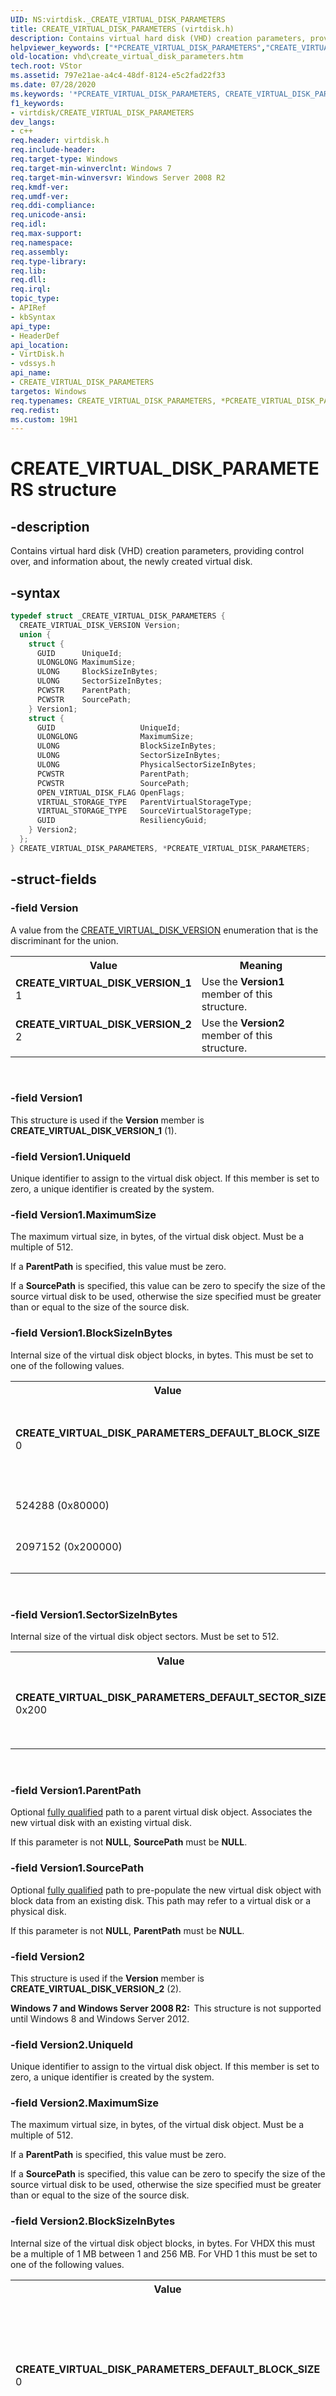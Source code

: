 ```yaml
---
UID: NS:virtdisk._CREATE_VIRTUAL_DISK_PARAMETERS
title: CREATE_VIRTUAL_DISK_PARAMETERS (virtdisk.h)
description: Contains virtual hard disk (VHD) creation parameters, providing control over, and information about, the newly created virtual disk.
helpviewer_keywords: ["*PCREATE_VIRTUAL_DISK_PARAMETERS","CREATE_VIRTUAL_DISK_PARAMETERS","CREATE_VIRTUAL_DISK_PARAMETERS structure [VHD]","CREATE_VIRTUAL_DISK_PARAMETERS_DEFAULT_BLOCK_SIZE","CREATE_VIRTUAL_DISK_PARAMETERS_DEFAULT_SECTOR_SIZE","CREATE_VIRTUAL_DISK_VERSION_1","CREATE_VIRTUAL_DISK_VERSION_2","PCREATE_VIRTUAL_DISK_PARAMETERS","PCREATE_VIRTUAL_DISK_PARAMETERS structure pointer [VHD]","_CREATE_VIRTUAL_DISK_PARAMETERS","vdssys/CREATE_VIRTUAL_DISK_PARAMETERS","vdssys/PCREATE_VIRTUAL_DISK_PARAMETERS","vhd.create_virtual_disk_parameters","virtdisk/CREATE_VIRTUAL_DISK_PARAMETERS","virtdisk/PCREATE_VIRTUAL_DISK_PARAMETERS"]
old-location: vhd\create_virtual_disk_parameters.htm
tech.root: VStor
ms.assetid: 797e21ae-a4c4-48df-8124-e5c2fad22f33
ms.date: 07/28/2020
ms.keywords: '*PCREATE_VIRTUAL_DISK_PARAMETERS, CREATE_VIRTUAL_DISK_PARAMETERS, CREATE_VIRTUAL_DISK_PARAMETERS structure [VHD], CREATE_VIRTUAL_DISK_PARAMETERS_DEFAULT_BLOCK_SIZE, CREATE_VIRTUAL_DISK_PARAMETERS_DEFAULT_SECTOR_SIZE, CREATE_VIRTUAL_DISK_VERSION_1, CREATE_VIRTUAL_DISK_VERSION_2, PCREATE_VIRTUAL_DISK_PARAMETERS, PCREATE_VIRTUAL_DISK_PARAMETERS structure pointer [VHD], _CREATE_VIRTUAL_DISK_PARAMETERS, vdssys/CREATE_VIRTUAL_DISK_PARAMETERS, vdssys/PCREATE_VIRTUAL_DISK_PARAMETERS, vhd.create_virtual_disk_parameters, virtdisk/CREATE_VIRTUAL_DISK_PARAMETERS, virtdisk/PCREATE_VIRTUAL_DISK_PARAMETERS'
f1_keywords:
- virtdisk/CREATE_VIRTUAL_DISK_PARAMETERS
dev_langs:
- c++
req.header: virtdisk.h
req.include-header: 
req.target-type: Windows
req.target-min-winverclnt: Windows 7
req.target-min-winversvr: Windows Server 2008 R2
req.kmdf-ver: 
req.umdf-ver: 
req.ddi-compliance: 
req.unicode-ansi: 
req.idl: 
req.max-support: 
req.namespace: 
req.assembly: 
req.type-library: 
req.lib: 
req.dll: 
req.irql: 
topic_type:
- APIRef
- kbSyntax
api_type:
- HeaderDef
api_location:
- VirtDisk.h
- vdssys.h
api_name:
- CREATE_VIRTUAL_DISK_PARAMETERS
targetos: Windows
req.typenames: CREATE_VIRTUAL_DISK_PARAMETERS, *PCREATE_VIRTUAL_DISK_PARAMETERS
req.redist: 
ms.custom: 19H1
---
```


# CREATE_VIRTUAL_DISK_PARAMETERS structure


## -description


Contains virtual hard disk (VHD) creation parameters, providing control over, and information about, 
    the newly created virtual disk.

## -syntax 

```cpp
typedef struct _CREATE_VIRTUAL_DISK_PARAMETERS {
  CREATE_VIRTUAL_DISK_VERSION Version;
  union {
    struct {
      GUID      UniqueId;
      ULONGLONG MaximumSize;
      ULONG     BlockSizeInBytes;
      ULONG     SectorSizeInBytes;
      PCWSTR    ParentPath;
      PCWSTR    SourcePath;
    } Version1;
    struct {
      GUID                   UniqueId;
      ULONGLONG              MaximumSize;
      ULONG                  BlockSizeInBytes;
      ULONG                  SectorSizeInBytes;
      ULONG                  PhysicalSectorSizeInBytes;
      PCWSTR                 ParentPath;
      PCWSTR                 SourcePath;
      OPEN_VIRTUAL_DISK_FLAG OpenFlags;
      VIRTUAL_STORAGE_TYPE   ParentVirtualStorageType;
      VIRTUAL_STORAGE_TYPE   SourceVirtualStorageType;
      GUID                   ResiliencyGuid;
    } Version2;
  };
} CREATE_VIRTUAL_DISK_PARAMETERS, *PCREATE_VIRTUAL_DISK_PARAMETERS;
```


## -struct-fields




### -field Version

A value from the <a href="/windows/win32/api/virtdisk/ne-virtdisk-create_virtual_disk_version">CREATE_VIRTUAL_DISK_VERSION</a> 
      enumeration that is the discriminant for the union.

<table>
<tr>
<th>Value</th>
<th>Meaning</th>
</tr>
<tr>
<td width="40%"><a id="CREATE_VIRTUAL_DISK_VERSION_1"></a><a id="create_virtual_disk_version_1"></a><dl>
<dt><b>CREATE_VIRTUAL_DISK_VERSION_1</b></dt>
<dt>1</dt>
</dl>
</td>
<td width="60%">
Use the <b>Version1</b> member of this structure.

</td>
</tr>
<tr>
<td width="40%"><a id="CREATE_VIRTUAL_DISK_VERSION_2"></a><a id="create_virtual_disk_version_2"></a><dl>
<dt><b>CREATE_VIRTUAL_DISK_VERSION_2</b></dt>
<dt>2</dt>
</dl>
</td>
<td width="60%">
Use the <b>Version2</b> member of this structure.

</td>
</tr>
</table>
 


### -field Version1

This structure is used if the <b>Version</b> member is 
       <b>CREATE_VIRTUAL_DISK_VERSION_1</b> (1).


### -field Version1.UniqueId

Unique identifier to assign to the virtual disk object. If this member is set to zero, a unique 
        identifier is created by the system.


### -field Version1.MaximumSize

The maximum virtual size, in bytes, of the virtual disk object. Must be a multiple of 512.

If a <b>ParentPath</b> is specified, this value must be zero.

If a <b>SourcePath</b> is specified, this value can be zero to specify the size of the 
         source virtual disk to be used, otherwise the size specified must be greater than or equal to the size of the 
         source disk.


### -field Version1.BlockSizeInBytes

Internal size of the virtual disk object blocks, in bytes. This must be set to 
        one of the following values.

<table>
<tr>
<th>Value</th>
<th>Meaning</th>
</tr>
<tr>
<td width="40%"><a id="CREATE_VIRTUAL_DISK_PARAMETERS_DEFAULT_BLOCK_SIZE"></a><a id="create_virtual_disk_parameters_default_block_size"></a><dl>
<dt><b>CREATE_VIRTUAL_DISK_PARAMETERS_DEFAULT_BLOCK_SIZE</b></dt>
<dt>0</dt>
</dl>
</td>
<td width="60%">
This is the default value and represents a block size of 2 MB.

</td>
</tr>
<tr>
<td width="40%">
<dl>
<dt>524288 (0x80000)</dt>
</dl>
</td>
<td width="60%">
The block size is 512 KB.

</td>
</tr>
<tr>
<td width="40%">
<dl>
<dt>2097152 (0x200000)</dt>
</dl>
</td>
<td width="60%">
The block size is 2 MB

</td>
</tr>
</table>
 


### -field Version1.SectorSizeInBytes

Internal size of the virtual disk object sectors. Must be set to 512.

<table>
<tr>
<th>Value</th>
<th>Meaning</th>
</tr>
<tr>
<td width="40%"><a id="CREATE_VIRTUAL_DISK_PARAMETERS_DEFAULT_SECTOR_SIZE"></a><a id="create_virtual_disk_parameters_default_sector_size"></a><dl>
<dt><b>CREATE_VIRTUAL_DISK_PARAMETERS_DEFAULT_SECTOR_SIZE</b></dt>
<dt>0x200</dt>
</dl>
</td>
<td width="60%">
The default and only allowable size, 512 bytes.

</td>
</tr>
</table>
 


### -field Version1.ParentPath

Optional <a href="https://docs.microsoft.com/windows/desktop/FileIO/naming-a-file">fully qualified</a> path to a parent 
         virtual disk object. Associates the new virtual disk with an existing virtual disk.

If this parameter is not <b>NULL</b>, <b>SourcePath</b> must be 
         <b>NULL</b>.


### -field Version1.SourcePath

Optional <a href="https://docs.microsoft.com/windows/desktop/FileIO/naming-a-file">fully qualified</a> path to 
          pre-populate the new virtual disk object with block data from an existing disk. This path may refer to a 
          virtual disk or a physical disk.

If this parameter is not <b>NULL</b>, <b>ParentPath</b> must be 
         <b>NULL</b>.


### -field Version2

This structure is used if the <b>Version</b> member is 
        <b>CREATE_VIRTUAL_DISK_VERSION_2</b> (2).

<b>Windows 7 and Windows Server 2008 R2:  </b>This structure is not supported until Windows 8 and Windows Server 2012.


### -field Version2.UniqueId

Unique identifier to assign to the virtual disk object. If this member is set to zero, a unique 
        identifier is created by the system.


### -field Version2.MaximumSize

The maximum virtual size, in bytes, of the virtual disk object. Must be a multiple of 512.

If a <b>ParentPath</b> is specified, this value must be zero.

If a <b>SourcePath</b> is specified, this value can be zero to specify the size of the 
         source virtual disk to be used, otherwise the size specified must be greater than or equal to the size of the 
         source disk.


### -field Version2.BlockSizeInBytes

Internal size of the virtual disk object blocks, in bytes. For VHDX this must be a multiple 
        of 1 MB between 1 and 256 MB. For VHD 1 this must be set to 
        one of the following values.

<table>
<tr>
<th>Value</th>
<th>Meaning</th>
</tr>
<tr>
<td width="40%"><a id="CREATE_VIRTUAL_DISK_PARAMETERS_DEFAULT_BLOCK_SIZE"></a><a id="create_virtual_disk_parameters_default_block_size"></a><dl>
<dt><b>CREATE_VIRTUAL_DISK_PARAMETERS_DEFAULT_BLOCK_SIZE</b></dt>
<dt>0</dt>
</dl>
</td>
<td width="60%">
This is the default value and represents a block size of 2 MB. This is the only supported value for 
          fixed VHD 1 virtual disks.

</td>
</tr>
<tr>
<td width="40%">
<dl>
<dt>524288 (0x80000)</dt>
</dl>
</td>
<td width="60%">
The block size is 512 KB. This value is not supported on fixed VHD 1 virtual disks.

</td>
</tr>
<tr>
<td width="40%">
<dl>
<dt>2097152 (0x200000)</dt>
</dl>
</td>
<td width="60%">
The block size is 2 MB. This value is not supported on fixed VHD 1 virtual disks.

</td>
</tr>
</table>
 


### -field Version2.SectorSizeInBytes

Internal size of the virtual disk object sectors. For VHDX  must be set to 512 (0x200) or 
        4096 (0x1000). For VHD 1 must be set to 512.


### -field Version2.PhysicalSectorSizeInBytes

 


### -field Version2.ParentPath

Optional <a href="https://docs.microsoft.com/windows/desktop/FileIO/naming-a-file">fully qualified</a> path to a parent 
         virtual disk object. Associates the new virtual disk with an existing virtual disk.

If this parameter is not <b>NULL</b>, <b>SourcePath</b> must be 
         <b>NULL</b>.


### -field Version2.SourcePath

Optional <a href="https://docs.microsoft.com/windows/desktop/FileIO/naming-a-file">fully qualified</a> path to 
          pre-populate the new virtual disk object with block data from an existing disk. This path may refer to a 
          virtual disk or a physical disk.

If this parameter is not <b>NULL</b>, <b>ParentPath</b> must be 
         <b>NULL</b>.


### -field Version2.OpenFlags

Zero or more flags from the 
        <a href="/windows/win32/api/virtdisk/ne-virtdisk-open_virtual_disk_flag">OPEN_VIRTUAL_DISK_FLAG</a> enumeration describing 
        how the virtual disk is to be opened.


### -field Version2.ParentVirtualStorageType

A <a href="/windows/win32/api/virtdisk/ns-virtdisk-virtual_storage_type">VIRTUAL_STORAGE_TYPE</a> structure describing 
        the parent virtual disk specified in the <b>ParentPath</b> member.


### -field Version2.SourceVirtualStorageType

A <a href="/windows/win32/api/virtdisk/ns-virtdisk-virtual_storage_type">VIRTUAL_STORAGE_TYPE</a> structure describing 
        the source virtual disk specified in the <b>SourcePath</b> member.


### -field Version2.ResiliencyGuid

Resiliency <b>GUID</b> for the file.



## -see-also




<a href="https://docs.microsoft.com/previous-versions/windows/desktop/legacy/dd323654(v=vs.85)">About VHD</a>



<a href="/windows/win32/api/virtdisk/nf-virtdisk-createvirtualdisk">CreateVirtualDisk</a>



<a href="https://docs.microsoft.com/windows/desktop/FileIO/naming-a-file">Naming Files, Paths, and Namespaces</a>



<a href="https://docs.microsoft.com/previous-versions/windows/desktop/legacy/dd323700(v=vs.85)">VHD Reference</a>



<a href="https://docs.microsoft.com/previous-versions/windows/desktop/legacy/dd323701(v=vs.85)">VHD Structures</a>
 

 

